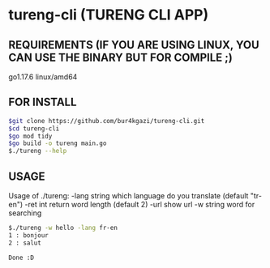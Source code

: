 # tureng-cli (TURENG CLI APP)

## REQUIREMENTS (IF YOU ARE USING LINUX, YOU CAN USE THE BINARY BUT FOR COMPILE ;) 
go1.17.6 linux/amd64

## FOR INSTALL

```bash
$git clone https://github.com/bur4kgazi/tureng-cli.git
$cd tureng-cli
$go mod tidy
$go build -o tureng main.go 
$./tureng --help
```

## USAGE

Usage of ./tureng:
  -lang string
    	which language do you translate (default "tr-en")
  -ret int
    	return word length (default 2)
  -url
    	show url
  -w string
    	word for searching


```bash
$./tureng -w hello -lang fr-en
1 : bonjour
2 : salut

Done :D

```
